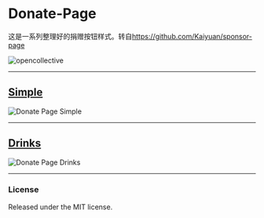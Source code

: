 # Donate-Page

这是一系列整理好的捐赠按钮样式。转自<https://github.com/Kaiyuan/sponsor-page>

![opencollective](https://opencollective.com/kaiyuan/tiers/backer/badge.svg?label=backer&color=brightgreen)

---

## [Simple](https://kaiyuan.github.io/sponsor-page/simple/)

![Donate Page Simple](https://i.imgur.com/AyAMkjR.gif)

---

## [Drinks](https://kaiyuan.github.io/sponsor-page/drinks/)
![Donate Page Drinks](https://i.imgur.com/D0QexBl.gif)

---

### License

Released under the MIT license.

